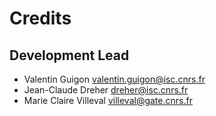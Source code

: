 # Credits

## Development Lead

* Valentin Guigon <valentin.guigon@isc.cnrs.fr>
* Jean-Claude Dreher <dreher@isc.cnrs.fr>
* Marie Claire Villeval <villeval@gate.cnrs.fr>
